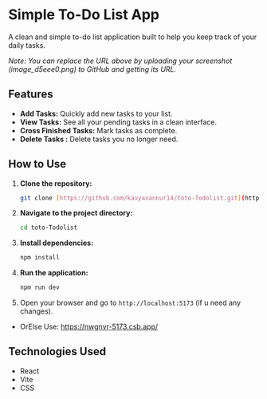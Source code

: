 # Simple To-Do List App

A clean and simple to-do list application built to help you keep track of your daily tasks.

*Note: You can replace the URL above by uploading your screenshot (image_d5eee0.png) to GitHub and getting its URL.*

## Features

* **Add Tasks:** Quickly add new tasks to your list.
* **View Tasks:** See all your pending tasks in a clean interface.
* **Cross Finished Tasks:** Mark tasks as complete.
* **Delete Tasks :** Delete tasks you no longer need.

## How to Use

1.  **Clone the repository:**
    ```bash
    git clone [https://github.com/kavyavannur14/toto-Todolist.git](https://github.com/kavyavannur14/toto-Todolist.git)
    ```
2.  **Navigate to the project directory:**
    ```bash
    cd toto-Todolist
    ```
3.  **Install dependencies:**
    ```bash
    npm install
    ```
4.  **Run the application:**
    ```bash
    npm run dev
    ```
5.  Open your browser and go to `http://localhost:5173` (if u need any changes).
   
* OrElse Use: https://nwgnvr-5173.csb.app/

## Technologies Used

* React
* Vite
* CSS 
